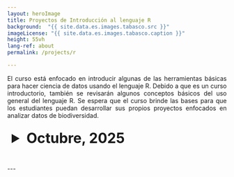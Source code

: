 ```yaml
---
layout: heroImage
title: Proyectos de Introducción al lenguaje R
background:  "{{ site.data.es.images.tabasco.src }}"
imageLicense: "{{ site.data.es.images.tabasco.caption }}"
height: 55vh
lang-ref: about
permalink: /projects/r

---
```

<style>
  /* Estilo para el resumen (header)*/
  details summary {
    font-size: xx-large;
    color: '#f0f0f0'; 
    padding: 10px; 
    border-radius: 5px; 
    cursor: pointer; /* Cambia el cursor cuando pasa sobre el resumen */
  }


  details[open] summary {
    background-color: "#f0f0f0";
  }


  table {
    width: 100%;
    border-collapse: collapse;
    margin-top: 10px;
  }

  table th {
    background-color: #f2f2f2; 
  }

</style>


<link rel="stylesheet" href="https://fonts.googleapis.com/css2?family=Material+Symbols+Outlined:opsz,wght,FILL,GRAD@20..48,100..700,0..1,-50..200&icon_names=visibility" />

<p style="text-align: justify;">
El curso está enfocado en introducir algunas de las herramientas básicas para hacer ciencia de datos usando el lenguaje R. Debido a que es un curso introductorio, también se revisarán algunos conceptos básicos del uso general del lenguaje R. Se espera que el curso brinde las bases para que los estudiantes puedan desarrollar sus propios proyectos enfocados en analizar datos de biodiversidad.
</p>

<details style="margin-bottom: 2rem;">
  <summary><strong>Octubre, 2025</strong></summary>
  <table>
    <thead>
      <tr>
        <th>Nombre del proyecto</th>
        <th>Integrantes</th>
        <th>Ver</th>
      </tr>
    </thead>
    <tbody>
      {% for project in site.data.es.projects.r-language-10-24 %}
      <tr>
        <td>{{ project.name }}</td>
        <td>{{ project.students }}</td>
        <td><a href="{{ project.link }}" class="material-symbols-outlined">visibility</a></td>
      </tr>
      {% endfor %}
    </tbody>
  </table>
</details>
---
